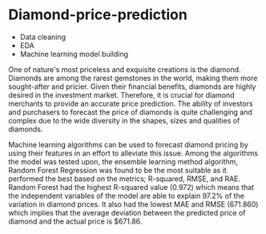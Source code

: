 # Diamond-price-prediction

* Data cleaning
* EDA
* Machine learning model building

One of nature's most priceless and exquisite creations is the diamond. Diamonds are among the rarest gemstones in the world, making them more sought-after and pricier. Given their financial benefits, diamonds are highly desired in the investment market. Therefore, it is crucial for diamond merchants to provide an accurate price prediction. The ability of investors and purchasers to forecast the price of diamonds is quite challenging and complex due to the wide diversity in the shapes, sizes and qualities of diamonds. 

Machine learning algorithms can be used to forecast diamond pricing by using their features in an effort to alleviate this issue. Among the algorithms the model was tested upon, the ensemble learning method algorithm, Random Forest Regression was found to be the most suitable as it performed the best based on the metrics; R-squared, RMSE, and RAE. Random Forest had the highest R-squared value (0.972) which means that the independent variables of the model are able to explain 97.2% of the variation in diamond prices. It also had the lowest MAE and RMSE (671.860) which implies that the average deviation between the predicted price of diamond and the actual price is $671.86.  
